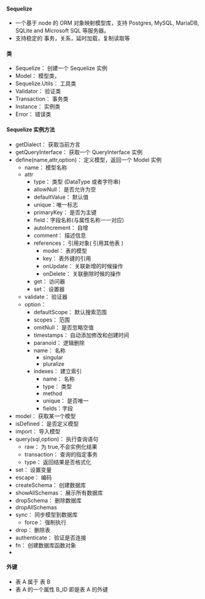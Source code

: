 #### Sequelize
- 一个基于 node 的 ORM 对象映射模型库，支持 Postgres, MySQL, MariaDB, SQLite and Microsoft SQL 等服务器。
- 支持稳定的 事务，关系，延时加载，复制读取等

#### 类 
+ Sequelize： 创建一个 Sequelize 实例
+ Model： 模型类，
+ Sequelize.Utils： 工具类
+ Validator： 验证类
+ Transaction： 事务类
+ Instance： 实例类
+ Error： 错误类

#### Sequelize 实例方法
+ getDialect： 获取当前方言
+ getQueryInterface： 获取一个 QueryInterface 实例
+ define(name,attr,option)： 定义模型，返回一个 Model 实例
    + name： 模型名称
    + attr
        + type： 类型 (DataType 或者字符串)
        + allowNull： 是否允许为空
        + defaultValue： 默认值
        + unique：唯一标志
        + primaryKey： 是否为主键
        + field：字段名称(与属性名称一一对应)
        + autoIncrement： 自增
        + comment： 描述信息
        + references： 引用对象( 引用其他表 )
            + model： 表的模型
            + key： 表外键的引用
            + onUpdate： 关联新增的时候操作
            + onDelete： 关联删除时候的操作
        + get： 访问器
        + set： 设置器
    + validate： 验证器
    + option：
        + defaultScope： 默认搜索范围
        + scopes： 范围
        + omitNull： 是否忽略空值
        + timestamps： 自动添加修改和创建时间
        + paranoid： 逻辑删除
        + name： 名称
            + singular
            + pluralize
        + indexes： 建立索引
            + name： 名称
            + type： 类型
            + method
            + unique： 是否唯一
            + fields：字段
+ model： 获取某一个模型
+ isDefined： 是否定义模型
+ import： 导入模型
+ query(sql,option)： 执行查询语句
    + raw： 为 true,不会实例化结果
    + transaction： 查询的指定事务
    + type： 返回结果是否格式化
+ set： 设置变量
+ escape： 编码
+ createSchema： 创建数据库
+ showAllSchemas： 展示所有数据库
+ dropSchema： 删除数据库
+ dropAllSchemas
+ sync： 同步模型到数据库
    + force： 强制执行
+ drop： 删除表
+ authenticate： 验证是否连接
+ fn： 创建数据库函数对象
+ 



#### 外键
+ 表 A 属于 表 B
+ 表 A 的一个属性 B_ID 即是表 A 的外键







  
        
        
        
        
        
        
        
        